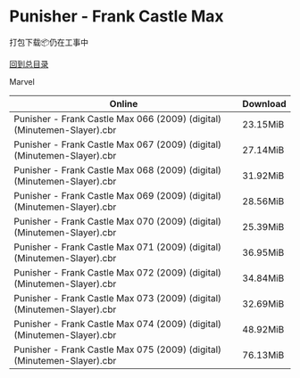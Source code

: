 # Punisher - Frank Castle Max

打包下载📦仍在工事中

[回到总目录](/Catalogs.md)

Marvel





Online | Download
--- | ---
Punisher - Frank Castle Max 066 (2009) (digital) (Minutemen-Slayer).cbr | 23.15MiB
Punisher - Frank Castle Max 067 (2009) (digital) (Minutemen-Slayer).cbr | 27.14MiB
Punisher - Frank Castle Max 068 (2009) (digital) (Minutemen-Slayer).cbr | 31.92MiB
Punisher - Frank Castle Max 069 (2009) (digital) (Minutemen-Slayer).cbr | 28.56MiB
Punisher - Frank Castle Max 070 (2009) (digital) (Minutemen-Slayer).cbr | 25.39MiB
Punisher - Frank Castle Max 071 (2009) (digital) (Minutemen-Slayer).cbr | 36.95MiB
Punisher - Frank Castle Max 072 (2009) (digital) (Minutemen-Slayer).cbr | 34.84MiB
Punisher - Frank Castle Max 073 (2009) (digital) (Minutemen-Slayer).cbr | 32.69MiB
Punisher - Frank Castle Max 074 (2009) (digital) (Minutemen-Slayer).cbr | 48.92MiB
Punisher - Frank Castle Max 075 (2009) (digital) (Minutemen-Slayer).cbr | 76.13MiB
